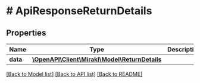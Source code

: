 # # ApiResponseReturnDetails

## Properties

Name | Type | Description | Notes
------------ | ------------- | ------------- | -------------
**data** | [**\OpenAPI\Client\Mirakl\Model\ReturnDetails**](ReturnDetails.md) |  |

[[Back to Model list]](../../README.md#models) [[Back to API list]](../../README.md#endpoints) [[Back to README]](../../README.md)
